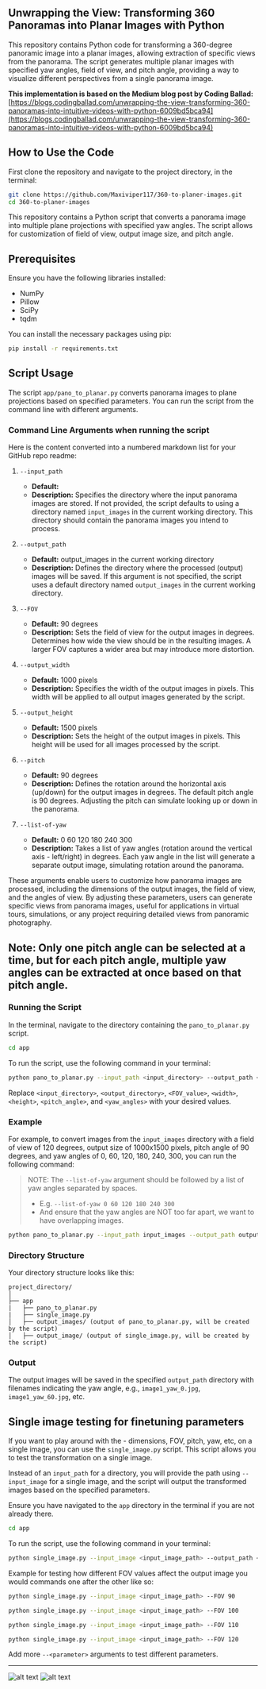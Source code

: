 ## Unwrapping the View: Transforming 360 Panoramas into Planar Images with Python

This repository contains Python code for transforming a 360-degree panoramic image into a planar images, allowing extraction of specific views from the panorama. The script generates multiple planar images with specified yaw angles, field of view, and pitch angle, providing a way to visualize different perspectives from a single panorama image.

**This implementation is based on the Medium blog post by Coding Ballad:** [https://blogs.codingballad.com/unwrapping-the-view-transforming-360-panoramas-into-intuitive-videos-with-python-6009bd5bca94](https://blogs.codingballad.com/unwrapping-the-view-transforming-360-panoramas-into-intuitive-videos-with-python-6009bd5bca94)


## How to Use the Code

First clone the repository and navigate to the project directory, in the terminal:

```bash
git clone https://github.com/Maxiviper117/360-to-planer-images.git
cd 360-to-planer-images
```

This repository contains a Python script that converts a panorama image into multiple plane projections with specified yaw angles. The script allows for customization of field of view, output image size, and pitch angle.

## Prerequisites

Ensure you have the following libraries installed:

- NumPy
- Pillow
- SciPy
- tqdm

You can install the necessary packages using pip:

```bash
pip install -r requirements.txt
```

## Script Usage

The script `app/pano_to_planar.py` converts panorama images to plane projections based on specified parameters. You can run the script from the command line with different arguments.

### Command Line Arguments when running the script


Here is the content converted into a numbered markdown list for your GitHub repo readme:

1. `--input_path`
    - **Default:** 
    - **Description:** Specifies the directory where the input panorama images are stored. If not provided, the script defaults to using a directory named `input_images` in the current working directory. This directory should contain the panorama images you intend to process.
    
2. `--output_path`
    - **Default:** output_images in the current working directory
    - **Description:** Defines the directory where the processed (output) images will be saved. If this argument is not specified, the script uses a default directory named `output_images` in the current working directory.
    
3. `--FOV`
    - **Default:** 90 degrees
    - **Description:** Sets the field of view for the output images in degrees. Determines how wide the view should be in the resulting images. A larger FOV captures a wider area but may introduce more distortion.
    
4. `--output_width`
    - **Default:** 1000 pixels
    - **Description:** Specifies the width of the output images in pixels. This width will be applied to all output images generated by the script.
    
5. `--output_height`
    - **Default:** 1500 pixels
    - **Description:** Sets the height of the output images in pixels. This height will be used for all images processed by the script.
    
6. `--pitch`
    - **Default:** 90 degrees
    - **Description:** Defines the rotation around the horizontal axis (up/down) for the output images in degrees. The default pitch angle is 90 degrees. Adjusting the pitch can simulate looking up or down in the panorama.
    
7. `--list-of-yaw`
    - **Default:** 0 60 120 180 240 300
    - **Description:** Takes a list of yaw angles (rotation around the vertical axis - left/right) in degrees. Each yaw angle in the list will generate a separate output image, simulating rotation around the panorama.


These arguments enable users to customize how panorama images are processed, including the dimensions of the output images, the field of view, and the angles of view. By adjusting these parameters, users can generate specific views from panorama images, useful for applications in virtual tours, simulations, or any project requiring detailed views from panoramic photography.

## Note: Only one pitch angle can be selected at a time, but for each pitch angle, multiple yaw angles can be extracted at once based on that pitch angle.



### Running the Script

In the terminal, navigate to the directory containing the `pano_to_planar.py` script.

```bash
cd app
```

To run the script, use the following command in your terminal:

```bash
python pano_to_planar.py --input_path <input_directory> --output_path <output_directory> --FOV <FOV_value> --output_width <width> --output_height <height> --pitch <pitch_angle> --list-of-yaw <yaw_angles>
```

Replace `<input_directory>`, `<output_directory>`, `<FOV_value>`, `<width>`, `<height>`, `<pitch_angle>`, and `<yaw_angles>` with your desired values.

### Example

For example, to convert images from the `input_images` directory with a field of view of 120 degrees, output size of 1000x1500 pixels, pitch angle of 90 degrees, and yaw angles of 0, 60, 120, 180, 240, 300, you can run the following command:

> NOTE: The `--list-of-yaw` argument should be followed by a list of yaw angles separated by spaces.
>   - E.g. `--list-of-yaw 0 60 120 180 240 300`
>   - And ensure that the yaw angles are NOT too far apart, we want to have overlapping images.

```bash
python pano_to_planar.py --input_path input_images --output_path output_images --FOV 120 --output_width 1000 --output_height 1500 --pitch 90 --list-of-yaw 0 45 90 135 180 225 270 315
```

### Directory Structure

Your directory structure looks like this:

```
project_directory/
│
├── app
|   ├── pano_to_planar.py
|   ├── single_image.py
│   ├── output_images/ (output of pano_to_planar.py, will be created by the script)
│   ├── output_image/ (output of single_image.py, will be created by the script)
```

### Output

The output images will be saved in the specified `output_path` directory with filenames indicating the yaw angle, e.g., `image1_yaw_0.jpg`, `image1_yaw_60.jpg`, etc.

## Single image testing for finetuning parameters

If you want to play around with the - dimensions, FOV, pitch, yaw, etc, on a single image, you can use the `single_image.py` script. This script allows you to test the transformation on a single image.

Instead of an `input_path` for a directory, you will provide the path using `--input_image` for a single image, and the script will output the transformed images based on the specified parameters.

Ensure you have navigated to the `app` directory in the terminal if you are not already there.

```bash
cd app
```

To run the script, use the following command in your terminal:

```bash
python single_image.py --input_image <input_image_path> --output_path <output_directory> --FOV <FOV_value> --output_width <width> --output_height <height> --pitch <pitch_angle> --list-of-yaw <yaw_angles>
```
Example for testing how different FOV values affect the output image you would commands one after the other like so:

```bash
python single_image.py --input_image <input_image_path> --FOV 90

python single_image.py --input_image <input_image_path> --FOV 100

python single_image.py --input_image <input_image_path> --FOV 110

python single_image.py --input_image <input_image_path> --FOV 120
```

Add more `--<parameter>` arguments to test different parameters.

---

![alt text](assets/pitch.png)
![alt text](assets/yaw.png)